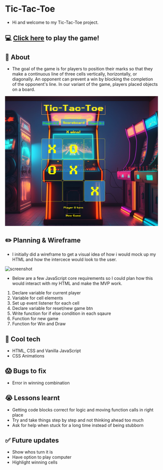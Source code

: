 # Tic-Tac-Toe

- Hi and welcome to my Tic-Tac-Toe project.

## :computer: [Click here](https://ben-arlanda.github.io/Tic-Tac-Toe/) to play the game!

## :page_facing_up: About

- The goal of the game is for players to position their marks so that they make a continuous line of three cells vertically, horizontally, or diagonally. An opponent can prevent a win by blocking the completion of the opponent's line. In our variant of the game, players placed objects on a board.

![screenshot](/images/Screenshot%202024-01-07%20at%205.18.03%20pm.png)

## :pencil2: Planning & Wireframe

- I initially did a wireframe to get a visual idea of how i would mock up my HTML and how the intercece would look to the user.

![screenshot](/images/3EB10FCA-F928-4C3F-8BEA-B2A7421DC977.jpg)

- Below are a few JavaScript core requirements so I could plan how this would interact with my HTML and make the MVP work.

1. Declare variable for current player
2. Variable for cell elements
3. Set up event listener for each cell
4. Declare variable for reset/new game btn
5. Write function for if else condition in each sqaure
6. Function for new game
7. Function for Win and Draw

## :rocket: Cool tech

- HTML, CSS and Vanilla JavaScript
- CSS Animations

## :scream: Bugs to fix

- Error in winning combination

## :sob: Lessons learnt

- Getting code blocks correct for logic and moving function calls in right place
- Try and take things step by step and not thinking ahead too much
- Ask for help when stuck for a long time instead of being stubborn

## :white_check_mark: Future updates

- Show whos turn it is
- Have option to play computer
- Highlight winning cells
